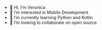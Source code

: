 - 👋 Hi, I’m Veronica
- 👀 I’m interested in Mobile Development
- 🌱 I’m currently learning Python and Kotlin
- 💞️ I’m looking to collaborate on open source

<!---
This is currently first version of github account descriptions
--->
